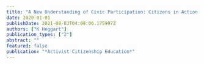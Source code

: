 ```yaml
---
title: "A New Understanding of Civic Participation: Citizens in Action or Citizens in Waiting?"
date: 2020-01-01
publishDate: 2021-08-03T04:08:06.175997Z
authors: ["K Heggart"]
publication_types: ["2"]
abstract: ""
featured: false
publication: "*Activist Citizenship Education*"
---
```


